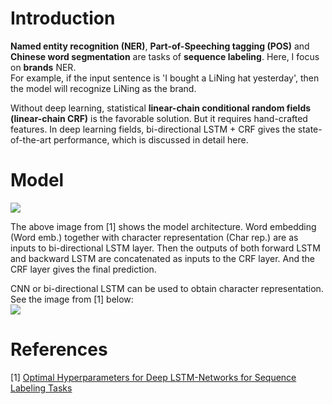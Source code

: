 # Introduction
**Named entity recognition (NER)**, **Part-of-Speeching tagging (POS)** and **Chinese word segmentation** are tasks of **sequence labeling**. 
Here, I focus on **brands** NER.  
For example, if the input sentence is 'I bought a LiNing hat yesterday', then the model will recognize LiNing as the brand.

Without deep learning, statistical **linear-chain conditional random fields (linear-chain CRF)** is the favorable solution. 
But it requires hand-crafted features. In deep learning fields, bi-directional LSTM + CRF gives the state-of-the-art performance, which is 
discussed in detail here.

# Model
![](https://github.com/gaoisbest/NLP-Projects/blob/master/Sequence%20labeling%20-%20NER/Model_architecture.png)

The above image from [1] shows the model architecture. Word embedding (Word emb.) together with character representation (Char rep.) are as inputs to bi-directional LSTM layer. Then the outputs of both forward LSTM and backward LSTM are concatenated as inputs to the CRF layer. And the CRF layer gives the final prediction.  

CNN or bi-directional LSTM can be used to obtain character representation. See the image from [1] below:  
![](https://github.com/gaoisbest/NLP-Projects/blob/master/Sequence%20labeling%20-%20NER/Character_representation.png)



# References
[1] [Optimal Hyperparameters for Deep LSTM-Networks for Sequence Labeling Tasks](https://arxiv.org/pdf/1707.06799.pdf)
